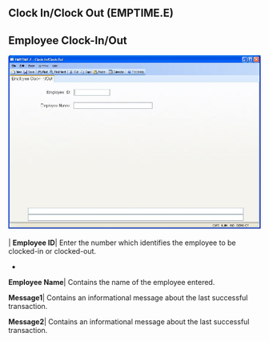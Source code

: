 ## Clock In/Clock Out (EMPTIME.E)
<PageHeader />

## Employee Clock-In/Out

![](./EMPTIME-E-1.jpg)

| **Employee ID**|  Enter the number which identifies the employee to be
clocked-in or clocked-out.

-  
**Employee Name**|  Contains the name of the employee entered.

**Message1**|  Contains an informational message about the last successful
transaction.

**Message2**|  Contains an informational message about the last successful
transaction.


<badge text= "Version 8.10.57 " vertical="middle" />

<PageFooter />
